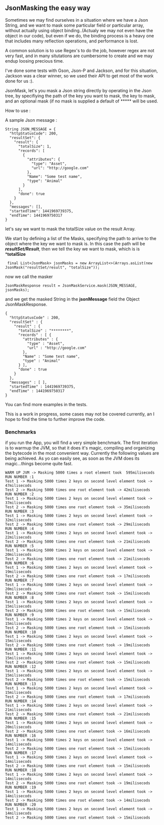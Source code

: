 ## JsonMasking the easy way ##
Sometimes we may find ourselves in a situation where we have a Json String, and we want to mask some particular field or particular array, without actually using object binding..(Actualy we may not even have the object in our code), but even if we do, the binding process is a heavy one that includes many reflection operations, and performance is lost. 

A common solution is to use Regex's to do the job, however regex are not very fast, and in many situtations are cumbersome to create and we may endup loosing precious time.

I've done some tests with Gson, Json-P and Jackson, and for this situation, Jackson was a clear winner, so we used their API to get most of the work done for us :).

JsonMask, let's you mask a Json string directly by operating in the Json tree, by specifiying the path of the key you want to mask, the key to mask, and an optional mask (if no mask is supplied a default of ***** will be used.

How to use :

A sample Json message : 

	String JSON_MESSAGE = {
	  "httpStatusCode": 200,
	  "resultSet": {
	    "result": {
	      "totalSize": 1,
	      "records": [
	        {
	          "attributes": {
	            "type": "Asset",
	            "url": "http://google.com"
	          },
	          "Name": "Some test name",
	          "type": "Animal"
	        }
	      ],
	      "done": true
	    }
	  },
	  "messages": [],
	  "startedTime": 1441969739375,
	  "endTime": 1441969750317
	}

let's say we want to mask the totalSize value on the result Array.

We start by defining a list of the Masks, specifying the path to arrive to the object where the key we want to mask is. In this case the path will be ***resultSet/Result***, then we tell the key we want to mask, which is is ***totalSize**

	 final List<JsonMask> jsonMasks = new ArrayList<>(Arrays.asList(new JsonMask("resultSet/result", "totalSize"));

now we call the masker

	JsonMaskResponse result = JsonMaskService.mask(JSON_MESSAGE, jsonMasks);

and we get the masked String in the **jsonMessage** field the Object JsonMaskResponse.

	{
	  "httpStatusCode" : 200,
	  "resultSet" : {
	    "result" : {
	      "totalSize" : "********",
	      "records" : [ {
	        "attributes" : {
	          "type" : "Asset",
	          "url" : "http://google.com"
	        },
	        "Name" : "Some test name",
	        "type" : "Animal"
	      } ],
	      "done" : true
	    }
	  },
	  "messages" : [ ],
	  "startedTime" : 1441969739375,
	  "endTime" : 1441969750317
	}

You can find more examples in the tests.

This is a work in progress, some cases may not be covered currently, an I hope to find the time to further improve the code.

### Benchmarks ###

if you run the App, you will find a very simple benchmark. The first iteration is to warmup the JVM, so that it does it's magic, compiling and organizing the bytecode in the most convenient way. Currently the following values are being achieved. As yo can easily see, as soon as the JVM does its magic...things become quite fast.

	WARM UP JVM -> Masking 5000 times a root element took  595milisecods
	RUN NUMBER :1
	Test 1 -> Masking 5000 times 2 keys on second level element took -> 47milisecods
	Test 2 -> Masking 5000 times one root element took -> 42milisecods
	RUN NUMBER :2
	Test 1 -> Masking 5000 times 2 keys on second level element took -> 37milisecods
	Test 2 -> Masking 5000 times one root element took -> 35milisecods
	RUN NUMBER :3
	Test 1 -> Masking 5000 times 2 keys on second level element took -> 32milisecods
	Test 2 -> Masking 5000 times one root element took -> 29milisecods
	RUN NUMBER :4
	Test 1 -> Masking 5000 times 2 keys on second level element took -> 22milisecods
	Test 2 -> Masking 5000 times one root element took -> 21milisecods
	RUN NUMBER :5
	Test 1 -> Masking 5000 times 2 keys on second level element took -> 20milisecods
	Test 2 -> Masking 5000 times one root element took -> 21milisecods
	RUN NUMBER :6
	Test 1 -> Masking 5000 times 2 keys on second level element took -> 19milisecods
	Test 2 -> Masking 5000 times one root element took -> 17milisecods
	RUN NUMBER :7
	Test 1 -> Masking 5000 times 2 keys on second level element took -> 20milisecods
	Test 2 -> Masking 5000 times one root element took -> 15milisecods
	RUN NUMBER :8
	Test 1 -> Masking 5000 times 2 keys on second level element took -> 15milisecods
	Test 2 -> Masking 5000 times one root element took -> 15milisecods
	RUN NUMBER :9
	Test 1 -> Masking 5000 times 2 keys on second level element took -> 15milisecods
	Test 2 -> Masking 5000 times one root element took -> 15milisecods
	RUN NUMBER :10
	Test 1 -> Masking 5000 times 2 keys on second level element took -> 15milisecods
	Test 2 -> Masking 5000 times one root element took -> 19milisecods
	RUN NUMBER :11
	Test 1 -> Masking 5000 times 2 keys on second level element took -> 15milisecods
	Test 2 -> Masking 5000 times one root element took -> 15milisecods
	RUN NUMBER :12
	Test 1 -> Masking 5000 times 2 keys on second level element took -> 15milisecods
	Test 2 -> Masking 5000 times one root element took -> 15milisecods
	RUN NUMBER :13
	Test 1 -> Masking 5000 times 2 keys on second level element took -> 15milisecods
	Test 2 -> Masking 5000 times one root element took -> 17milisecods
	RUN NUMBER :14
	Test 1 -> Masking 5000 times 2 keys on second level element took -> 21milisecods
	Test 2 -> Masking 5000 times one root element took -> 21milisecods
	RUN NUMBER :15
	Test 1 -> Masking 5000 times 2 keys on second level element took -> 20milisecods
	Test 2 -> Masking 5000 times one root element took -> 16milisecods
	RUN NUMBER :16
	Test 1 -> Masking 5000 times 2 keys on second level element took -> 14milisecods
	Test 2 -> Masking 5000 times one root element took -> 15milisecods
	RUN NUMBER :17
	Test 1 -> Masking 5000 times 2 keys on second level element took -> 14milisecods
	Test 2 -> Masking 5000 times one root element took -> 15milisecods
	RUN NUMBER :18
	Test 1 -> Masking 5000 times 2 keys on second level element took -> 14milisecods
	Test 2 -> Masking 5000 times one root element took -> 19milisecods
	RUN NUMBER :19
	Test 1 -> Masking 5000 times 2 keys on second level element took -> 14milisecods
	Test 2 -> Masking 5000 times one root element took -> 14milisecods
	RUN NUMBER :20
	Test 1 -> Masking 5000 times 2 keys on second level element took -> 14milisecods
	Test 2 -> Masking 5000 times one root element took -> 15milisecods
 
